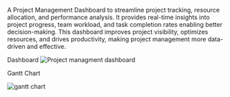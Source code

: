 A Project Management Dashboard to streamline project tracking, resource allocation, and performance analysis. It provides real-time insights into project progress, team workload, and task completion rates enabling better decision-making. This dashboard improves project visibility, optimizes resources, and drives productivity, making project management more data-driven and effective.

Dashboard
![Project managment dashboard](https://github.com/user-attachments/assets/7c57ab66-38d3-4c0a-9975-f9e203bb471d)

Gantt Chart

![gantt chart](https://github.com/user-attachments/assets/7ec43984-453f-4a75-80db-e3ee8752e4d7)
